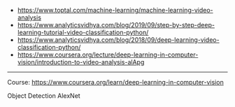 - https://www.toptal.com/machine-learning/machine-learning-video-analysis
- https://www.analyticsvidhya.com/blog/2019/09/step-by-step-deep-learning-tutorial-video-classification-python/
- https://www.analyticsvidhya.com/blog/2018/09/deep-learning-video-classification-python/
- https://www.coursera.org/lecture/deep-learning-in-computer-vision/introduction-to-video-analysis-alApg

----

Course: https://www.coursera.org/learn/deep-learning-in-computer-vision

Object Detection
AlexNet
